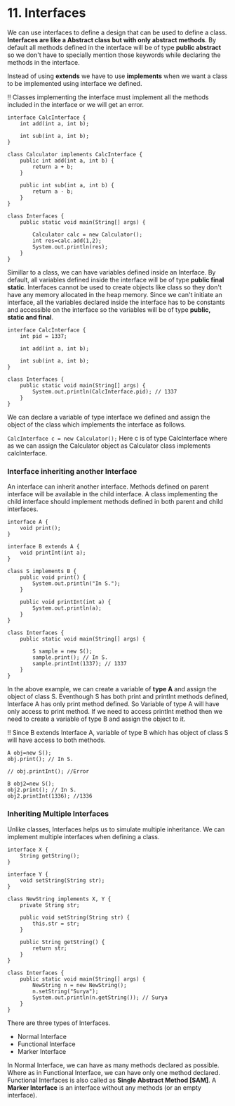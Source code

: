 # 11. Interfaces

We can use interfaces to define a design that can be used to define a class. **Interfaces are like a Abstract class but with only abstract methods**. By default all methods defined in the interface will be of type **public abstract** so we don't have to specially mention those keywords while declaring the methods in the interface.

Instead of using **extends** we have to use **implements** when we want a class to be implemented using interface we defined.

:bangbang: Classes implementing the interface must implement all the methods included in the interface or we will get an error.

    interface CalcInterface {
        int add(int a, int b);

        int sub(int a, int b);
    }

    class Calculator implements CalcInterface {
        public int add(int a, int b) {
            return a + b;
        }

        public int sub(int a, int b) {
            return a - b;
        }
    }

    class Interfaces {
        public static void main(String[] args) {

            Calculator calc = new Calculator();
            int res=calc.add(1,2);
            System.out.println(res);
        }
    }

Simillar to a class, we can have variables defined inside an Interface. By default, all variables defined inside the interface will be of type **public final static**. Interfaces cannot be used to create objects like class so they don't have any memory allocated in the heap memory. Since we can't initiate an interface, all the variables declared inside the interface has to be constants and accessible on the interface so the variables will be of type **public, static and final**.

    interface CalcInterface {
        int pid = 1337;

        int add(int a, int b);

        int sub(int a, int b);
    }

    class Interfaces {
        public static void main(String[] args) {
            System.out.println(CalcInterface.pid); // 1337
        }
    }

We can declare a variable of type interface we defined and assign the object of the class which implements the interface as follows.

`CalcInterface c = new Calculator();` Here c is of type CalcInterface where as we can assign the Calculator object as Calculator class implements calcInterface.

### Interface inheriting another Interface

An interface can inherit another interface. Methods defined on parent interface will be available in the child interface. A class implementing the child interface should implement methods defined in both parent and child interfaces.

    interface A {
        void print();
    }

    interface B extends A {
        void printInt(int a);
    }

    class S implements B {
        public void print() {
            System.out.println("In S.");
        }

        public void printInt(int a) {
            System.out.println(a);
        }
    }

    class Interfaces {
        public static void main(String[] args) {

            S sample = new S();
            sample.print(); // In S.
            sample.printInt(1337); // 1337
        }
    }

In the above example, we can create a variable of **type A** and assign the object of class S. Eventhough S has both print and printInt methods defined, Interface A has only print method defined. So Variable of type A will have only access to print method. If we need to access printInt method then we need to create a variable of type B and assign the object to it.

:bangbang: Since B extends Interface A, variable of type B which has object of class S will have access to both methods.

    A obj=new S();
    obj.print(); // In S.

    // obj.printInt(); //Error

    B obj2=new S();
    obj2.print(); // In S.
    obj2.printInt(1336); //1336

### Inheriting Multiple Interfaces

Unlike classes, Interfaces helps us to simulate multiple inheritance. We can implement multiple interfaces when defining a class.

    interface X {
        String getString();
    }

    interface Y {
        void setString(String str);
    }

    class NewString implements X, Y {
        private String str;

        public void setString(String str) {
            this.str = str;
        }

        public String getString() {
            return str;
        }
    }

    class Interfaces {
        public static void main(String[] args) {
            NewString n = new NewString();
            n.setString("Surya");
            System.out.println(n.getString()); // Surya
        }
    }

There are three types of Interfaces.

- Normal Interface
- Functional Interface
- Marker Interface

In Normal Interface, we can have as many methods declared as possible. Where as in Functional Interface, we can have only one method declared. Functional Interfaces is also called as **Single Abstract Method [SAM]**. A **Marker Interface** is an interface without any methods (or an empty interface).

